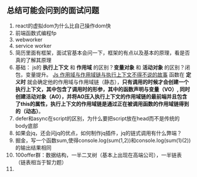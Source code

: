## 总结可能会问到的面试问题
1. react的虚拟dom为什么比自己操作dom快
2. 前端函数式编程fp
3. webworker
4. service worker
5. 简历里面有框架，面试官基本会问一下，框架的有点以及基本的原理，看是否真的了解其原理
6. 基础： js的 **执行上下文** 和 **作用域** 的区别？**变量对象** 和 **活动对象** 的区别？闭包，变量提升。
[Js 作用域与作用域链与执行上下文不得不说的故事](http://www.cnblogs.com/nanchen/p/6055016.html)
函数在 **定义时** 就会确定他的作用域与作用域链（静态），**只有调用的时候才会创建一个执行上下文，其中包含了调用时的形参，其中的函数声明与变量（VO）, 同时创建活动对象（AO），并将AO压入执行上下文的作用域链的最前端并且包含了this的属性，执行上下文的作用域链是通过正在被调用函数的作用域链得到的（动态）**。
7. defer和async在script的区别，为什么要把script放在head而不是传统的body底部
8. 如果会jq，还会问jq的优点，如何制作jq插件，jq的链式调用有什么弊端？
9. 掘金，写一个函数sum,使得console.log(sum(1,2))和console.log(sum(1)(2))的输出结果相同
10. 100offer群：数据结构，一半二叉树（基本上出现在高端公司），一半链表（链表相当于智力题）
11.
